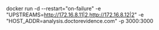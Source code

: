 docker run -d --restart="on-failure" -e "UPSTREAMS=http://172.16.8.11|2,http://172.16.8.12|2" -e "HOST_ADDR=analysis.doctorevidence.com" -p 3000:3000

